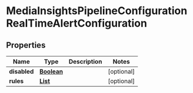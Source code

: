 

# MediaInsightsPipelineConfigurationRealTimeAlertConfiguration


## Properties

| Name | Type | Description | Notes |
|------------ | ------------- | ------------- | -------------|
|**disabled** | [**Boolean**](Boolean.md) |  |  [optional] |
|**rules** | [**List**](List.md) |  |  [optional] |



